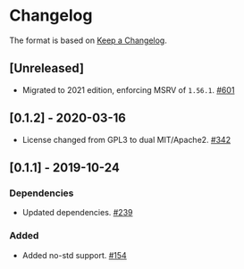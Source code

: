 # Changelog

The format is based on [Keep a Changelog].

[Keep a Changelog]: http://keepachangelog.com/en/1.0.0/

## [Unreleased]
- Migrated to 2021 edition, enforcing MSRV of `1.56.1`. [#601](https://github.com/paritytech/parity-common/pull/601)

## [0.1.2] - 2020-03-16
- License changed from GPL3 to dual MIT/Apache2. [#342](https://github.com/paritytech/parity-common/pull/342)

## [0.1.1] - 2019-10-24
### Dependencies
- Updated dependencies. [#239](https://github.com/paritytech/parity-common/pull/239)
### Added
- Added no-std support. [#154](https://github.com/paritytech/parity-common/pull/154)
